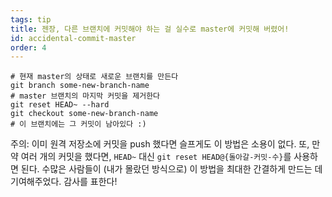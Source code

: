 ```yaml
---
tags: tip
title: 젠장, 다른 브랜치에 커밋해야 하는 걸 실수로 master에 커밋해 버렸어!
id: accidental-commit-master
order: 4
---
```


```git
# 현재 master의 상태로 새로운 브랜치를 만든다
git branch some-new-branch-name
# master 브랜치의 마지막 커밋을 제거한다
git reset HEAD~ --hard
git checkout some-new-branch-name
# 이 브랜치에는 그 커밋이 남아있다 :)
```

주의: 이미 원격 저장소에 커밋을 push 했다면 슬프게도 이 방법은 소용이 없다. 또, 만약 여러 개의 커밋을 했다면, `HEAD~` 대신 `git reset HEAD@{돌아갈-커밋-수}`를 사용하면 된다. 수많은 사람들이 (내가 몰랐던 방식으로) 이 방법을 최대한 간결하게 만드는 데 기여해주었다. 감사를 표한다!